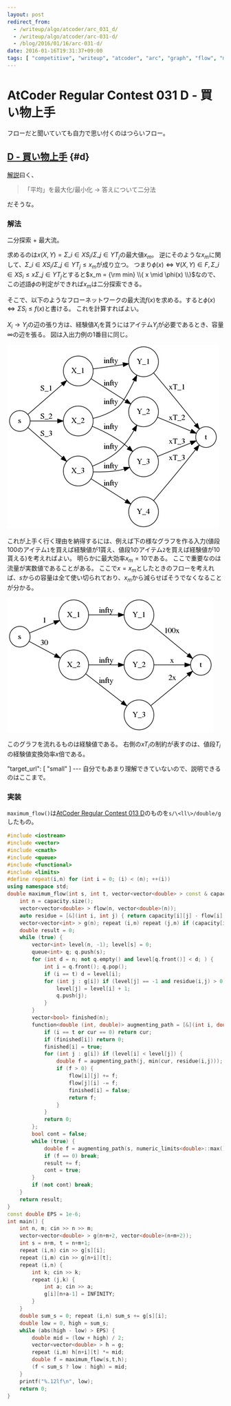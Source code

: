 ```yaml
---
layout: post
redirect_from:
  - /writeup/algo/atcoder/arc_031_d/
  - /writeup/algo/atcoder/arc-031-d/
  - /blog/2016/01/16/arc-031-d/
date: 2016-01-16T19:31:37+09:00
tags: [ "competitive", "writeup", "atcoder", "arc", "graph", "flow", "maximum-flow", "dinic", "binary-search", "graphviz" ]
---
```


# AtCoder Regular Contest 031 D - 買い物上手

フローだと聞いていても自力で思い付くのはつらいフロー。

## [D - 買い物上手](https://beta.atcoder.jp/contests/arc031/tasks/arc031_4) {#d}

[解説](http://www.slideshare.net/chokudai/arc031)曰く、

>   「平均」を最大化/最小化 $\to$ 答えについて二分法

だそうな。

### 解法

二分探索 + 最大流。

求めるのは$x(X,Y) = \Sigma\_{i \in X} S_i / \Sigma\_{j \in Y} T_j$の最大値$x_m$。
逆にそのような$x_m$に関して、$\Sigma\_{i \in X} S_i / \Sigma\_{j \in Y} T_j \le x_m$が成り立つ。
つまり$\phi(x) \Leftrightarrow \forall (X,Y) \in F, \Sigma\_{i \in X} S_i \le x \Sigma\_{j \in Y} T_j$とすると$x_m = {\rm min} \\{ x \mid \phi(x) \\}$なので、この述語$\phi$の判定ができれば$x_m$は二分探索できる。

そこで、以下のようなフローネットワークの最大流$f(x)$を求める。すると$\phi(x) \Leftrightarrow \Sigma S_i \le f(x)$と書ける。
これを計算すればよい。

$X_i \to Y_j$の辺の張り方は、経験値$X_i$を貰うにはアイテム$Y_j$が必要であるとき、容量$\infty$の辺を張る。
図は入出力例の1番目に同じ。

[![](/blog/2016/01/16/arc-031-d/a.png)](/blog/2016/01/16/arc-031-d/a.dot)

これが上手く行く理由を納得するには、例えば下の様なグラフを作る入力(値段$100$のアイテム`1`を買えば経験値が$1$貰え、値段$1$のアイテム`2`を買えば経験値が$10$貰える)を考えればよい。
明らかに最大効率$x_m = 10$である。
ここで重要なのは流量が実数値であることがある。
ここで$x = x_m$としたときのフローを考えれば、$s$からの容量は全て使い切られており、$x_m$から減らせばそうでなくなることが分かる。

[![](/blog/2016/01/16/arc-031-d/b.png)](/blog/2016/01/16/arc-031-d/b.dot)

このグラフを流れるものは経験値である。
右側の$xT_i$の制約が表すのは、値段$T_i$の経験値変換効率$x$倍である。

"target_url": [ "small" ]
--- 自分でもあまり理解できていないので、説明できるのはここまで。 </small>

### 実装

`maximum_flow()`は[AtCoder Regular Contest 013 D](http://kimiyuki.net/blog/2016/01/16/arc-013-d/)のものを`s/\<ll\>/double/g`したもの。

``` c++
#include <iostream>
#include <vector>
#include <cmath>
#include <queue>
#include <functional>
#include <limits>
#define repeat(i,n) for (int i = 0; (i) < (n); ++(i))
using namespace std;
double maximum_flow(int s, int t, vector<vector<double> > const & capacity /* adjacency matrix */) { // dinic, O(V^2E)
    int n = capacity.size();
    vector<vector<double> > flow(n, vector<double>(n));
    auto residue = [&](int i, int j) { return capacity[i][j] - flow[i][j]; };
    vector<vector<int> > g(n); repeat (i,n) repeat (j,n) if (capacity[i][j] or capacity[j][i]) g[i].push_back(j); // adjacency list
    double result = 0;
    while (true) {
        vector<int> level(n, -1); level[s] = 0;
        queue<int> q; q.push(s);
        for (int d = n; not q.empty() and level[q.front()] < d; ) {
            int i = q.front(); q.pop();
            if (i == t) d = level[i];
            for (int j : g[i]) if (level[j] == -1 and residue(i,j) > 0) {
                level[j] = level[i] + 1;
                q.push(j);
            }
        }
        vector<bool> finished(n);
        function<double (int, double)> augmenting_path = [&](int i, double cur) -> double {
            if (i == t or cur == 0) return cur;
            if (finished[i]) return 0;
            finished[i] = true;
            for (int j : g[i]) if (level[i] < level[j]) {
                double f = augmenting_path(j, min(cur, residue(i,j)));
                if (f > 0) {
                    flow[i][j] += f;
                    flow[j][i] -= f;
                    finished[i] = false;
                    return f;
                }
            }
            return 0;
        };
        bool cont = false;
        while (true) {
            double f = augmenting_path(s, numeric_limits<double>::max());
            if (f == 0) break;
            result += f;
            cont = true;
        }
        if (not cont) break;
    }
    return result;
}
const double EPS = 1e-6;
int main() {
    int n, m; cin >> n >> m;
    vector<vector<double> > g(n+m+2, vector<double>(n+m+2));
    int s = n+m, t = n+m+1;
    repeat (i,n) cin >> g[s][i];
    repeat (i,m) cin >> g[n+i][t];
    repeat (i,n) {
        int k; cin >> k;
        repeat (j,k) {
            int a; cin >> a;
            g[i][n+a-1] = INFINITY;
        }
    }
    double sum_s = 0; repeat (i,n) sum_s += g[s][i];
    double low = 0, high = sum_s;
    while (abs(high - low) > EPS) {
        double mid = (low + high) / 2;
        vector<vector<double> > h = g;
        repeat (i,m) h[n+i][t] *= mid;
        double f = maximum_flow(s,t,h);
        (f < sum_s ? low : high) = mid;
    }
    printf("%.12lf\n", low);
    return 0;
}
```
